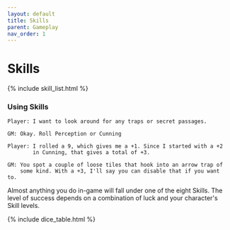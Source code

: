 ```yaml
---
layout: default
title: Skills
parent: Gameplay
nav_order: 1
---
```


# Skills

{% include skill_list.html %}

### Using Skills

    Player: I want to look around for any traps or secret passages.

    GM: Okay. Roll Perception or Cunning

    Player: I rolled a 9, which gives me a +1. Since I started with a +2
            in Cunning, that gives a total of +3.

    GM: You spot a couple of loose tiles that hook into an arrow trap of
        some kind. With a +3, I'll say you can disable that if you want to.

Almost anything you do in-game will fall under one of the eight Skills. The level of success depends on a combination of luck and your character's Skill levels.

{% include dice_table.html %}
